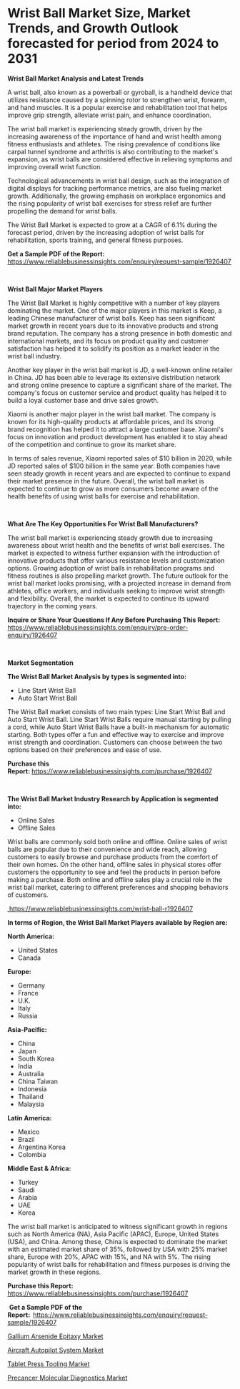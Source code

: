 <p><h1>Wrist Ball Market Size, Market Trends, and Growth Outlook forecasted for period from 2024 to 2031</h1></p><p><strong>Wrist Ball Market Analysis and Latest Trends</strong></p>
<p><p>A wrist ball, also known as a powerball or gyroball, is a handheld device that utilizes resistance caused by a spinning rotor to strengthen wrist, forearm, and hand muscles. It is a popular exercise and rehabilitation tool that helps improve grip strength, alleviate wrist pain, and enhance coordination.</p><p>The wrist ball market is experiencing steady growth, driven by the increasing awareness of the importance of hand and wrist health among fitness enthusiasts and athletes. The rising prevalence of conditions like carpal tunnel syndrome and arthritis is also contributing to the market's expansion, as wrist balls are considered effective in relieving symptoms and improving overall wrist function.</p><p>Technological advancements in wrist ball design, such as the integration of digital displays for tracking performance metrics, are also fueling market growth. Additionally, the growing emphasis on workplace ergonomics and the rising popularity of wrist ball exercises for stress relief are further propelling the demand for wrist balls.</p><p>The Wrist Ball Market is expected to grow at a CAGR of 6.1% during the forecast period, driven by the increasing adoption of wrist balls for rehabilitation, sports training, and general fitness purposes.</p></p>
<p><strong>Get a Sample PDF of the Report:&nbsp;</strong> <a href="https://www.reliablebusinessinsights.com/enquiry/request-sample/1926407">https://www.reliablebusinessinsights.com/enquiry/request-sample/1926407</a></p>
<p>&nbsp;</p>
<p><strong>Wrist Ball Major Market Players</strong></p>
<p><p>The Wrist Ball Market is highly competitive with a number of key players dominating the market. One of the major players in this market is Keep, a leading Chinese manufacturer of wrist balls. Keep has seen significant market growth in recent years due to its innovative products and strong brand reputation. The company has a strong presence in both domestic and international markets, and its focus on product quality and customer satisfaction has helped it to solidify its position as a market leader in the wrist ball industry.</p><p>Another key player in the wrist ball market is JD, a well-known online retailer in China. JD has been able to leverage its extensive distribution network and strong online presence to capture a significant share of the market. The company's focus on customer service and product quality has helped it to build a loyal customer base and drive sales growth.</p><p>Xiaomi is another major player in the wrist ball market. The company is known for its high-quality products at affordable prices, and its strong brand recognition has helped it to attract a large customer base. Xiaomi's focus on innovation and product development has enabled it to stay ahead of the competition and continue to grow its market share.</p><p>In terms of sales revenue, Xiaomi reported sales of $10 billion in 2020, while JD reported sales of $100 billion in the same year. Both companies have seen steady growth in recent years and are expected to continue to expand their market presence in the future. Overall, the wrist ball market is expected to continue to grow as more consumers become aware of the health benefits of using wrist balls for exercise and rehabilitation.</p></p>
<p>&nbsp;</p>
<p><strong>What Are The Key Opportunities For Wrist Ball Manufacturers?</strong></p>
<p><p>The wrist ball market is experiencing steady growth due to increasing awareness about wrist health and the benefits of wrist ball exercises. The market is expected to witness further expansion with the introduction of innovative products that offer various resistance levels and customization options. Growing adoption of wrist balls in rehabilitation programs and fitness routines is also propelling market growth. The future outlook for the wrist ball market looks promising, with a projected increase in demand from athletes, office workers, and individuals seeking to improve wrist strength and flexibility. Overall, the market is expected to continue its upward trajectory in the coming years.</p></p>
<p><strong>Inquire or Share Your Questions If Any Before Purchasing This Report:</strong> <a href="https://www.reliablebusinessinsights.com/enquiry/pre-order-enquiry/1926407">https://www.reliablebusinessinsights.com/enquiry/pre-order-enquiry/1926407</a></p>
<p>&nbsp;</p>
<p><strong>Market Segmentation</strong></p>
<p><strong>The Wrist Ball Market Analysis by types is segmented into:</strong></p>
<p><ul><li>Line Start Wrist Ball</li><li>Auto Start Wrist Ball</li></ul></p>
<p><p>The Wrist Ball market consists of two main types: Line Start Wrist Ball and Auto Start Wrist Ball. Line Start Wrist Balls require manual starting by pulling a cord, while Auto Start Wrist Balls have a built-in mechanism for automatic starting. Both types offer a fun and effective way to exercise and improve wrist strength and coordination. Customers can choose between the two options based on their preferences and ease of use.</p></p>
<p><strong>Purchase this Report:&nbsp;</strong><a href="https://www.reliablebusinessinsights.com/purchase/1926407">https://www.reliablebusinessinsights.com/purchase/1926407</a></p>
<p>&nbsp;</p>
<p><strong>The Wrist Ball Market Industry Research by Application is segmented into:</strong></p>
<p><ul><li>Online Sales</li><li>Offline Sales</li></ul></p>
<p><p>Wrist balls are commonly sold both online and offline. Online sales of wrist balls are popular due to their convenience and wide reach, allowing customers to easily browse and purchase products from the comfort of their own homes. On the other hand, offline sales in physical stores offer customers the opportunity to see and feel the products in person before making a purchase. Both online and offline sales play a crucial role in the wrist ball market, catering to different preferences and shopping behaviors of customers.</p></p>
<p><a href="https://www.reliablebusinessinsights.com/wrist-ball-r1926407">&nbsp;https://www.reliablebusinessinsights.com/wrist-ball-r1926407</a></p>
<p><strong>In terms of Region, the Wrist Ball Market Players available by Region are:</strong></p>
<p>
    <p> <strong> North America: </strong>
        <ul>
            <li>United States</li>
            <li>Canada</li>
        </ul>
        </p> 
    <p> <strong> Europe: </strong>
        <ul>
            <li>Germany</li>
            <li>France</li>
            <li>U.K.</li>
            <li>Italy</li>
            <li>Russia</li>
        </ul>
        </p> 
    <p> <strong> Asia-Pacific: </strong>
        <ul>
            <li>China</li>
            <li>Japan</li>
            <li>South Korea</li>
            <li>India</li>
            <li>Australia</li>
            <li>China Taiwan</li>
            <li>Indonesia</li>
            <li>Thailand</li>
            <li>Malaysia</li>
        </ul>
        </p> 
    <p> <strong> Latin America: </strong>
        <ul>
            <li>Mexico</li>
            <li>Brazil</li>
            <li>Argentina Korea</li>
            <li>Colombia</li>
        </ul>
        </p> 
    <p> <strong> Middle East & Africa: </strong>
        <ul>
            <li>Turkey</li>
            <li>Saudi</li>
            <li>Arabia</li>
            <li>UAE</li>
            <li>Korea</li>
        </ul>
    </p>
    </p>
<p><p>The wrist ball market is anticipated to witness significant growth in regions such as North America (NA), Asia Pacific (APAC), Europe, United States (USA), and China. Among these, China is expected to dominate the market with an estimated market share of 35%, followed by USA with 25% market share, Europe with 20%, APAC with 15%, and NA with 5%. The rising popularity of wrist balls for rehabilitation and fitness purposes is driving the market growth in these regions.</p></p>
<p><strong>Purchase this Report: </strong><a href="https://www.reliablebusinessinsights.com/purchase/1926407">https://www.reliablebusinessinsights.com/purchase/1926407</a></p>
<p>&nbsp;<strong>Get a Sample PDF of the Report:&nbsp;&nbsp;</strong><a href="https://www.reliablebusinessinsights.com/enquiry/request-sample/1926407">https://www.reliablebusinessinsights.com/enquiry/request-sample/1926407</a></p>
<p><strong></strong></p>
<p><p><a href="https://github.com/BerryGuann/Market-Research-Report-List-1/blob/main/gallium-arsenide-epitaxy-market.md">Gallium Arsenide Epitaxy Market</a></p><p><a href="https://medium.com/@chellamarie1961/aircraft-autopilot-system-market-a-global-and-regional-analysis-2024-2031-df2bc7a9a059">Aircraft Autopilot System Market</a></p><p><a href="https://github.com/Chiragrp22/Market-Research-Report-List-5/blob/main/tablet-press-tooling-market.md">Tablet Press Tooling Market</a></p><p><a href="https://medium.com/@kaitlynkristyfj13/market-forecast-global-precancer-molecular-diagnostics-trends-and-impact-analysis-2024-2031-by-737b8524f6c5">Precancer Molecular Diagnostics Market</a></p></p>